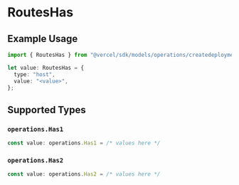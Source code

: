 # RoutesHas

## Example Usage

```typescript
import { RoutesHas } from "@vercel/sdk/models/operations/createdeployment.js";

let value: RoutesHas = {
  type: "host",
  value: "<value>",
};
```

## Supported Types

### `operations.Has1`

```typescript
const value: operations.Has1 = /* values here */
```

### `operations.Has2`

```typescript
const value: operations.Has2 = /* values here */
```

